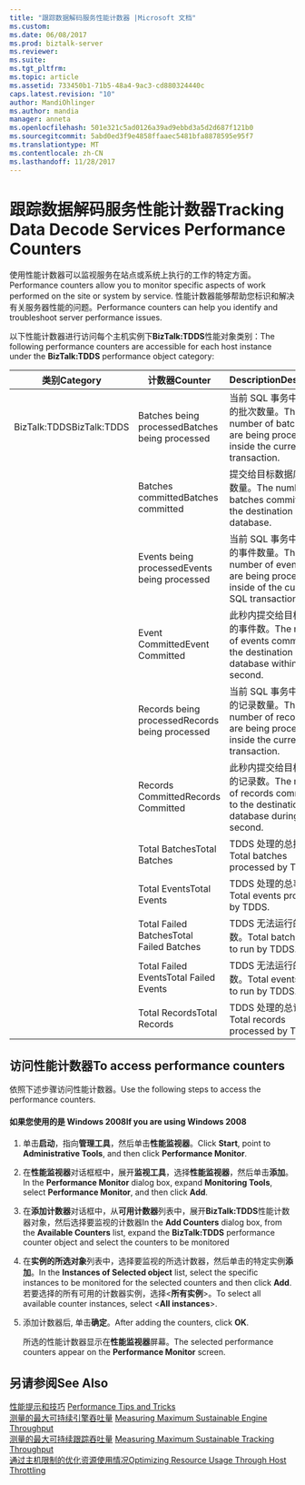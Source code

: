 ```yaml
---
title: "跟踪数据解码服务性能计数器 |Microsoft 文档"
ms.custom: 
ms.date: 06/08/2017
ms.prod: biztalk-server
ms.reviewer: 
ms.suite: 
ms.tgt_pltfrm: 
ms.topic: article
ms.assetid: 733450b1-71b5-48a4-9ac3-cd880324440c
caps.latest.revision: "10"
author: MandiOhlinger
ms.author: mandia
manager: anneta
ms.openlocfilehash: 501e321c5ad0126a39ad9ebbd3a5d2d687f121b0
ms.sourcegitcommit: 5abd0ed3f9e4858ffaaec5481bfa8878595e95f7
ms.translationtype: MT
ms.contentlocale: zh-CN
ms.lasthandoff: 11/28/2017
---
```

# <a name="tracking-data-decode-services-performance-counters"></a><span data-ttu-id="30072-102">跟踪数据解码服务性能计数器</span><span class="sxs-lookup"><span data-stu-id="30072-102">Tracking Data Decode Services Performance Counters</span></span>
<span data-ttu-id="30072-103">使用性能计数器可以监视服务在站点或系统上执行的工作的特定方面。</span><span class="sxs-lookup"><span data-stu-id="30072-103">Performance counters allow you to monitor specific aspects of work performed on the site or system by service.</span></span> <span data-ttu-id="30072-104">性能计数器能够帮助您标识和解决有关服务器性能的问题。</span><span class="sxs-lookup"><span data-stu-id="30072-104">Performance counters can help you identify and troubleshoot server performance issues.</span></span>  
  
 <span data-ttu-id="30072-105">以下性能计数器进行访问每个主机实例下**BizTalk:TDDS**性能对象类别：</span><span class="sxs-lookup"><span data-stu-id="30072-105">The following performance counters are accessible for each host instance under the **BizTalk:TDDS** performance object category:</span></span>  
  
|<span data-ttu-id="30072-106">**类别**</span><span class="sxs-lookup"><span data-stu-id="30072-106">**Category**</span></span>|<span data-ttu-id="30072-107">**计数器**</span><span class="sxs-lookup"><span data-stu-id="30072-107">**Counter**</span></span>|<span data-ttu-id="30072-108">**Description**</span><span class="sxs-lookup"><span data-stu-id="30072-108">**Description**</span></span>|  
|------------------|-----------------|---------------------|  
|<span data-ttu-id="30072-109">BizTalk:TDDS</span><span class="sxs-lookup"><span data-stu-id="30072-109">BizTalk:TDDS</span></span>|<span data-ttu-id="30072-110">Batches being processed</span><span class="sxs-lookup"><span data-stu-id="30072-110">Batches being processed</span></span>|<span data-ttu-id="30072-111">当前 SQL 事务中要处理的批次数量。</span><span class="sxs-lookup"><span data-stu-id="30072-111">The number of batches that are being processed inside the current SQL transaction.</span></span>|  
||<span data-ttu-id="30072-112">Batches committed</span><span class="sxs-lookup"><span data-stu-id="30072-112">Batches committed</span></span>|<span data-ttu-id="30072-113">提交给目标数据库的批次数量。</span><span class="sxs-lookup"><span data-stu-id="30072-113">The number of batches committed to the destination database.</span></span>|  
||<span data-ttu-id="30072-114">Events being processed</span><span class="sxs-lookup"><span data-stu-id="30072-114">Events being processed</span></span>|<span data-ttu-id="30072-115">当前 SQL 事务中要处理的事件数量。</span><span class="sxs-lookup"><span data-stu-id="30072-115">The number of events that are being processed inside of the current SQL transaction.</span></span>|  
||<span data-ttu-id="30072-116">Event Committed</span><span class="sxs-lookup"><span data-stu-id="30072-116">Event Committed</span></span>|<span data-ttu-id="30072-117">此秒内提交给目标数据库的事件数。</span><span class="sxs-lookup"><span data-stu-id="30072-117">The number of events committed to the destination database within this second.</span></span>|  
||<span data-ttu-id="30072-118">Records being processed</span><span class="sxs-lookup"><span data-stu-id="30072-118">Records being processed</span></span>|<span data-ttu-id="30072-119">当前 SQL 事务中要处理的记录数量。</span><span class="sxs-lookup"><span data-stu-id="30072-119">The number of records that are being processed inside the current SQL transaction.</span></span>|  
||<span data-ttu-id="30072-120">Records Committed</span><span class="sxs-lookup"><span data-stu-id="30072-120">Records Committed</span></span>|<span data-ttu-id="30072-121">此秒内提交给目标数据库的记录数。</span><span class="sxs-lookup"><span data-stu-id="30072-121">The number of records committed to the destination database during this second.</span></span>|  
||<span data-ttu-id="30072-122">Total Batches</span><span class="sxs-lookup"><span data-stu-id="30072-122">Total Batches</span></span>|<span data-ttu-id="30072-123">TDDS 处理的总批数。</span><span class="sxs-lookup"><span data-stu-id="30072-123">Total batches processed by TDDS.</span></span>|  
||<span data-ttu-id="30072-124">Total Events</span><span class="sxs-lookup"><span data-stu-id="30072-124">Total Events</span></span>|<span data-ttu-id="30072-125">TDDS 处理的总事件数。</span><span class="sxs-lookup"><span data-stu-id="30072-125">Total events processed by TDDS.</span></span>|  
||<span data-ttu-id="30072-126">Total Failed Batches</span><span class="sxs-lookup"><span data-stu-id="30072-126">Total Failed Batches</span></span>|<span data-ttu-id="30072-127">TDDS 无法运行的总批数。</span><span class="sxs-lookup"><span data-stu-id="30072-127">Total batches failed to run by TDDS.</span></span>|  
||<span data-ttu-id="30072-128">Total Failed Events</span><span class="sxs-lookup"><span data-stu-id="30072-128">Total Failed Events</span></span>|<span data-ttu-id="30072-129">TDDS 无法运行的总事件数。</span><span class="sxs-lookup"><span data-stu-id="30072-129">Total events failed to run by TDDS.</span></span>|  
||<span data-ttu-id="30072-130">Total Records</span><span class="sxs-lookup"><span data-stu-id="30072-130">Total Records</span></span>|<span data-ttu-id="30072-131">TDDS 处理的总记录数。</span><span class="sxs-lookup"><span data-stu-id="30072-131">Total records processed by TDDS.</span></span>|  
  
## <a name="to-access-performance-counters"></a><span data-ttu-id="30072-132">访问性能计数器</span><span class="sxs-lookup"><span data-stu-id="30072-132">To access performance counters</span></span>  
 <span data-ttu-id="30072-133">依照下述步骤访问性能计数器。</span><span class="sxs-lookup"><span data-stu-id="30072-133">Use the following steps to access the performance counters.</span></span>  
  
#### <a name="if-you-are-using-windows-2008"></a><span data-ttu-id="30072-134">如果您使用的是 Windows 2008</span><span class="sxs-lookup"><span data-stu-id="30072-134">If you are using Windows 2008</span></span>  
  
1.  <span data-ttu-id="30072-135">单击**启动**，指向**管理工具**，然后单击**性能监视器**。</span><span class="sxs-lookup"><span data-stu-id="30072-135">Click **Start**, point to **Administrative Tools**, and then click **Performance Monitor**.</span></span>  
  
2.  <span data-ttu-id="30072-136">在**性能监视器**对话框框中，展开**监视工具**，选择**性能监视器**，然后单击**添加**。</span><span class="sxs-lookup"><span data-stu-id="30072-136">In the **Performance Monitor** dialog box, expand **Monitoring Tools**, select **Performance Monitor**, and then click **Add**.</span></span>  
  
3.  <span data-ttu-id="30072-137">在**添加计数器**对话框中，从**可用计数器**列表中，展开**BizTalk:TDDS**性能计数器对象，然后选择要监视的计数器</span><span class="sxs-lookup"><span data-stu-id="30072-137">In the **Add Counters** dialog box, from the **Available Counters** list, expand the **BizTalk:TDDS** performance counter object and select the counters to be monitored</span></span>  
  
4.  <span data-ttu-id="30072-138">在**实例的所选对象**列表中，选择要监视的所选计数器，然后单击的特定实例**添加**。</span><span class="sxs-lookup"><span data-stu-id="30072-138">In the **Instances of Selected object** list, select the specific instances to be monitored for the selected counters and then click **Add**.</span></span>  <span data-ttu-id="30072-139">若要选择的所有可用的计数器实例，选择\<**所有实例**\>。</span><span class="sxs-lookup"><span data-stu-id="30072-139">To select all available counter instances, select \<**All instances**\>.</span></span>  
  
5.  <span data-ttu-id="30072-140">添加计数器后, 单击**确定**。</span><span class="sxs-lookup"><span data-stu-id="30072-140">After adding the counters, click **OK**.</span></span>  
  
     <span data-ttu-id="30072-141">所选的性能计数器显示在**性能监视器**屏幕。</span><span class="sxs-lookup"><span data-stu-id="30072-141">The selected performance counters appear on the **Performance Monitor** screen.</span></span>  
  
## <a name="see-also"></a><span data-ttu-id="30072-142">另请参阅</span><span class="sxs-lookup"><span data-stu-id="30072-142">See Also</span></span>  
 <span data-ttu-id="30072-143">[性能提示和技巧](../core/performance-tips-and-tricks.md) </span><span class="sxs-lookup"><span data-stu-id="30072-143">[Performance Tips and Tricks](../core/performance-tips-and-tricks.md) </span></span>  
 <span data-ttu-id="30072-144">[测量的最大可持续引擎吞吐量](../core/measuring-maximum-sustainable-engine-throughput.md) </span><span class="sxs-lookup"><span data-stu-id="30072-144">[Measuring Maximum Sustainable Engine Throughput](../core/measuring-maximum-sustainable-engine-throughput.md) </span></span>  
 <span data-ttu-id="30072-145">[测量的最大可持续跟踪吞吐量](../core/measuring-maximum-sustainable-tracking-throughput.md) </span><span class="sxs-lookup"><span data-stu-id="30072-145">[Measuring Maximum Sustainable Tracking Throughput](../core/measuring-maximum-sustainable-tracking-throughput.md) </span></span>  
 [<span data-ttu-id="30072-146">通过主机限制的优化资源使用情况</span><span class="sxs-lookup"><span data-stu-id="30072-146">Optimizing Resource Usage Through Host Throttling</span></span>](../core/optimizing-resource-usage-through-host-throttling.md)